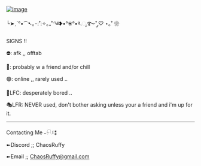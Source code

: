 [![image](https://github.com/user-attachments/assets/4b78be52-1b10-4f7d-a25e-49b05a405e3f)](https://www.google.com/url?sa=i&url=https%3A%2F%2Fsteamcommunity.com%2Fsharedfiles%2Ffiledetails%2F%3Fid%3D2915841260&psig=AOvVaw0OoWoIdp2RwriIFBu_0wPZ&ust=1729478440658000&source=images&cd=vfe&opi=89978449&ved=0CBMQjRxqFwoTCKCkhLP3m4kDFQAAAAAdAAAAABBN)


└➤ˏˋ°•⁀➷｡･:˚:✧｡₊˚ˑ༄ؘ❥•°❀°•༢.ೃ࿐˚ ༘♡ ⋆｡˚ ❀

SIGNS !!

⛔: afk ,, offtab

🌙: probably w a friend and/or chill

🟢: online ,, rarely used ..

💬LFC: desperately bored ..

🎭LFR: NEVER used, don't bother asking unless your a friend and i'm up for it.
______________________
Contacting Me ˖𓍯፤⁑

➼Discord ;; ChaosRuffy

➼Email ;; ChaosRuffy@gmail.com


